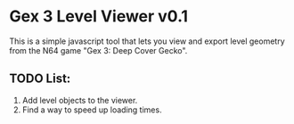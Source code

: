 # Gex 3 Level Viewer v0.1

This is a simple javascript tool that lets you view and export level geometry from the N64 game "Gex 3: Deep Cover Gecko".

## TODO List:

1. Add level objects to the viewer.
2. Find a way to speed up loading times.
